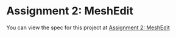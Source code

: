 # Assignment 2: MeshEdit

You can view the spec for this project at [Assignment 2: MeshEdit](https://cs184.eecs.berkeley.edu/sp20/article/19/assignment-2-meshedit)
